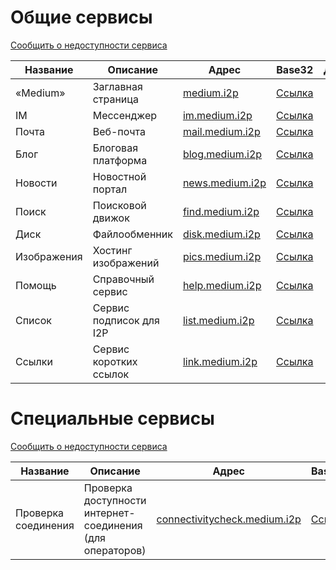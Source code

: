 # Общие сервисы
[Сообщить о недоступности сервиса](https://github.com/medium-isp/medium/issues/new)

| Название     	| Описание                    	| Адрес                       	| Base32 	      | Доступность 	| SSL | CA |
|-------------- |------------------------------ |------------------------------ |:-------------:|:-------------:|:---:|:--:|
| «Medium» 	| Заглавная страница            | [medium.i2p](http://medium.i2p/?i2paddresshelper=dLJzgrK601vSbtNZGQ~R8V0ruRsdeG35gaIdH0RkXzoFioASVww8YociZfrgLsnHmKmMfA46fFv6goHkWYLMcWCDqoNc1X1bUzJwNxGHDcJJ1svKCuMGJDm5Ve~UMkdqEWofeT4tc4F14dJE48ff10jM4Y3Zc1tJCBuXKwtwa~mAdSacDlowXABP3kQ76kpMqQZ6dAithyAi53u-USvTmpK0Lc4uvZsWQL32m~qGMEiNrrlAhHZY2ttPbPUq8ig1bhEoBkN9CEYDdEgH3mw9CNmIhUrQThD9Hp~Wlsvd1x0815U-DDPqQvbwj2KgVRRt4z0uvZ-Ol0gpJwSgXfovVmuGj-PjbzFlfe-oGB-hQWEM~rTvIGdoS09nyWZtzzEQMnOwxv72fEM7HVQbMzSQ3B2UMHDWcXaY~lmQNnXcvNPMZiWA9Qt0ogUdWzDMyz1OvK5hsUPOLEYJMQ7GS272Mx3E6fqGct2EJ20IDIY8MfMVvCzYOK58lvTqeEsAz-fRBQAEAAcAAA==)                   	| [Ссылка](http://mediumsqsqgxwwhioefin4qu2wql4nybk5fff7tgwbg2f6bgkboa.b32.i2p)              	| ![](https://img.shields.io/badge/доступен-success.svg)            	| ✓ | ![](https://img.shields.io/badge/%F0%9F%94%92-Medium_Root_CA-success.svg) |
| IM   		| Мессенджер             	| [im.medium.i2p](http://im.medium.i2p/?i2paddresshelper=ZiLCyFW8shsSqPFZLyCnQEsXIpYud~0AjPBuCqKHEm8HCN0qvIiav-s5lCOWDh~DWC-bLqopcC1dEdCebMepEQZaUBM1MsrA~0rh4fqf1N7D~9~UI60il9HpLWgFRbexNfsvUx4r2LwCLG5odSbrJKFoRQ7r9MCOWdEb-asKTyXp1Q~NArFJwyn02C6jzuitQgveTQsVCwDm6VBh0hsdqrV3l62Fi8KENPbPwOb8baI9dzB20l-ZTkFjkFDkhann8d0Hd34qRLxAR2s-F149qf5Fri2LKhki-JkGgXofJPK80uLRe6x3hhBpyPowo-0hFSKPpSdZP5KCgW3y-~PJxqw-9q2sDz38K1Qc6wBGi-ouA~R9YIwYJ9QzRTNheIks4Cd2HXifV7haQZu0bbFdLb1ZbCsvrRo8iKf9gxrjIjsMSgaQsuSgTS5a7l6wMWfmfk7YN8EcgtaRUI6emglsVvvlrJPidzYxzLtyUWQPZYyEWnQTyhUMhpUlJmn17HyuBQAEAAcAAA==)              	| [Ссылка](http://imczm4o22fuinld5hyqdjvy6w3wttn6c3zxxonh72fnjnebokqfa.b32.i2p)              	| ![](https://img.shields.io/badge/доступен-success.svg)            	| ✓ | ![](https://img.shields.io/badge/%F0%9F%94%92-Medium_Root_CA-success.svg) |
| Почта   	| Веб-почта             	| [mail.medium.i2p](http://mail.medium.i2p/?i2paddresshelper=MJcd4jvQLqCmBPJLMMMckL3tTAz2Lq4qUQfSqogRO15oAn2H0mHRGhTdDZcYvw-UCZVGzDBYfcxwuKRZfuaseklFk50KX7U1VELavWIryVXDTzTjW0DDeuJcQTgBdf9IowCi7AII5Q~0dPEJVQQ1q2o7aV7SjYrMMHTfkhnD3G0qrwnIkztztZ-rmyt2baJN1ORf9nDfwrq1uVKhEp60rI4rMHmnZSYejnawbvJMWjqn5tYtNCrUq~i3rEDTIbF1zDytveqXbIc8a~g8K9oRNlWtZJNfzSncpVeZGHUxn-btvC7xszM4lO5HCUwB7mwPnGy6AFZ6Cw0Vl0f-qJWQ1jPMIy9oTECcssvkKrf0vSNIUWTq6XHa2kPdOA881~iS2NEmLdRCK5kcZfD1l~-TLW-vWU1JYvXJcK1DpIiWT-mKpQSSl4L9azJ3hwVa9Y-EYM4x8mrS5gEiJEmeG~4Kceqw3lNKE7KyWV3NqGO6acm8Uq7vJ3DRCjQmULxCYag5BQAEAAcAAA==)              	| [Ссылка](http://mailxnjng4foyciyt5buhy6sf5lwmox4kfl67xutlnaishiijooa.b32.i2p)              	| ![](https://img.shields.io/badge/тестирование-yellow.svg)            	| ✓ | ![](https://img.shields.io/badge/%F0%9F%94%92-Medium_Root_CA-success.svg) |
| Блог   	| Блоговая платформа            | [blog.medium.i2p](http://blog.medium.i2p/?i2paddresshelper=Vzk6UiqP7eseyOge6JWLXlZrrDqQKjT9OYzhPMaxq1ECJsKsiQF~f90CyclELP9Y5GszF8ZrYw3MWfek2C9aUsVHaQA9B2mR2XjjqJhtcHBuvVBljO9Owhkn99JZJ4w84nHN4zKiqFagA3MWMWBLRJg3rS7sBHYaWO-lvBQILr5wp-Wu13BiSBHo5u4XLSc5GkAyuxpw30Q1s3VMLJoDz9WmZUCsK~L-Dr21Q9APP3Xp4VuBjin53Ni9Mb11vmgOocE1TQlEGxabjhYdRMa~C-gPIu2axxMyrifDbaYxisK7LzaPoDgb8N3X~2CqaUfpuTRAGy6eD1YUFoOLmH4RAb-UKTw6CJb3KqYx~OqNqL3m2h-fHIHi4PiHQKINNm-VJQfmlzyqhB5VRsuFPvckn~RkcTir~E0kYfQKTWVpCaw1HBSNbe~SqVq9EOkr-WUSUwvbcwNaRkZZycucJMUAa4Fr7nuq3hqcnfZK9Q4oTXyP3-t3e5qRYODve3nMKd08BQAEAAcAAA==)              	| [Ссылка](http://blogk6ppicm47mjy7gfdzidli5z55scjvzpkiowtp3qrpjf27nba.b32.i2p)              	| ![](https://img.shields.io/badge/тестирование-yellow.svg)            	| ✓ | ![](https://img.shields.io/badge/%F0%9F%94%92-Medium_Root_CA-success.svg) |
| Новости   	| Новостной портал              | [news.medium.i2p](http://news.medium.i2p/?i2paddresshelper=PlF2UFFj5pYkdKqXS14sDzdE4dKWnFQJhiZWF~pYH0fS8rblYTWun62QMHIbQnbMS1nErgaaNqLtdEZyMoSKzBcC9W9yd15gxAMFUfwv9Xb0Rnwkp1zu-cvEIYgn4oGN0qHhAVrEkeoCZnAgDjJ2sG2Crt5TQ6Jwzw9zzgo91Uuosa6frEca8-dAT1IVs7xO~hn1KiizKmoEz7Zc6bW6GLkF5ftxCbHNXi6nspit-XpWgk79iuka4uoO~wxXl1MVD0oZOSdWtyMsGd7I5OkJyNMOufHiWbhgtn-YFyQPp2bfSZsvJevwgitI3~whiH8hlfrOVeBWpDphB2thtFrg7Qsunx1wM-zZkCNW0KbqO11~u84C~KutKOKKociDsYIK8A0qhJq9nIbT1pOdD7kDT395VTqj8WR97F9~LGS-uAuxRjLMGEWMKQ1lHZm9ZfmSzQVcJts6T6XsW8S08fjqSt8m9lvWOugBgC0lBhkGaXBbmQruBC80~J6o7w5S0RccBQAEAAcAAA==)              	| [Ссылка](http://newspbu6efrckpxxwtv7m5u64thf6f6aeedm3glpnzrzsp2i2lzq.b32.i2p)              	| ![](https://img.shields.io/badge/тестирование-yellow.svg)            	| ✓ | ![](https://img.shields.io/badge/%F0%9F%94%92-Medium_Root_CA-success.svg) |
| Поиск   	| Поисковой движок              | [find.medium.i2p](http://find.medium.i2p/?i2paddresshelper=hpkrvBu8gLox9ZdUaca9WIu2Xj9pS3H4wR-Eiw4AvW0FEHSnO7evSt71Gu1j6WDEkeilsq7dvtmD33VmN0npkWJwsUPoqyaabDLol1CiagSX00oNgdGEi7r59Ie2MHXnYeSd~lVuyhWwCV5CDgZjPC3MiOAim4TpLU-kz2oXkRRYlvEM1FWNmYKbAQDi1FzWxZzRiHQFKQFm7LJpn~n7KFEtSVZ72-bVTXKLdHm0azrGtjwSDTfc6eefN98OBnFlOShUMC~giZGb1LxzP5LQtnXeP08F82gAG4eq0n5BX8eLmp0q4sZkcg8AhhzOrHVWMUmYocEmYuLwi6V5rFg4zZSj7N5tIjA4QoKIfr7xVJ2UQ~UTh1ms7LzNehpu~I32uAhHkr6yWmK~xizGtWlNMw87KphWBk1Rb2GdSY0bTf90~6b52GLLWw7Vt-E41OXwNgrZrd0qo438mvKCWr2WEGV-QlkWdf7njwoJb2vOgDjgl0cf9FG2BppjirUJ76i~BQAEAAcAAA==)              	| [Ссылка](http://findtmas67abih6xnob5g4ic3ywebmffucvpzxal3brus2drs2wa.b32.i2p)              	| ![](https://img.shields.io/badge/в_разработке-inactive.svg)            	| ✓ | ![](https://img.shields.io/badge/%F0%9F%94%92-Medium_Root_CA-success.svg) |
| Диск   	| Файлообменник                	| [disk.medium.i2p](http://disk.medium.i2p/?i2paddresshelper=rfhCTOQPt~jrquDp924fprg1oEhh2AQLWVd7o5IHuQUzWXlbsWyVlyDrTAgTHrukC~mV0KM7Pdx7Ae3OscYsAKOnKGNLBiMpvf9oyWc6BiZmLVV0lCMOjOe1zaWTYDyaalVgST1uJOnvqK4z5Bsp5KtjQTfdbWBo-03fvrxC~xr5vAfUXxGNWRohOsB50yo36KhEfin2q5x-BOjpR14jelnxdPvsjly4Ey3QZGkI5FBtqyz4habghOZ-OzPn9QY9x17j~ISiENrUV0oN0MREvMQyQWoILzfBdCNgokQP956H-D~3jQcwns-zUJJzUn5NKmtGVdtLeiopMd-TBkn377O2TocwJs4JDWO2EirkR6QpE~eecoaVEBmiKX62nE~GmO-Ru3caCssR2REWSLAycm3EE6EodYrpnWDhR7F0kIyXqDl9waAoIUWdBeUfWTWbWTPJXYm5QZ5tf8ffSB~gCc7mz9-2cTG7z~tr6CQX0FyHB06vKdHO0122w80xsGggBQAEAAcAAA==)              	| [Ссылка](http://diskinhww4t44nsa6rt56u32zhkgpervtyrauyyb7eqri4sqzeja.b32.i2p)              	| ![](https://img.shields.io/badge/доступен-success.svg)            	| ✓ | ![](https://img.shields.io/badge/%F0%9F%94%92-Medium_Root_CA-success.svg) |
| Изображения   | Хостинг изображений           | [pics.medium.i2p](http://pics.medium.i2p/?i2paddresshelper=~wC19ISgdGp1Lh18DY1mRSLSGEk0YTWvplK~9pUQtVj1DD-nEoizpiKKTroORjBfSUmMPPTGvzh6-IB0dIWUsdn4X-s8wNr3sWFlyX1yFoHHvkyzLgAY-ju2QXkyeFjJhqAYy16fU4PqYehVALTjO2v2DN5GgDdmTPJ81yo4xOW61a9oxWByzQ~elYH-Liv0vfbNdPlANr5lmLhvDv67FVhEsFxKx-no-dMqBGniwPqZxtN5Eo0dl1DVf9yOdRcnJQSM5byMKZgQM2f~KtGOOa2yvPnjdsSdqw5Zh~RttAt6UnXbKp48pmP05rU-IWXYWXhBXYy2sZQSvXA-TIw~IxZ9UmU-jogu6shVw1iIadkFL5n0gTnOnIwJKheY2dvU-~FrrHoXnx1dZmNHsuLY5mNV7acOeKUlt2AUNDk-8Xdris7Rsl8mKSgTVMtJWNKuug07yzjq8ZolI43mL-LZErwrqVH-9a5N2I7ZpM-pODqWVs6lrEULiCj2iV7gMiNhBQAEAAcAAA==)              	| [Ссылка](http://picsqjcq6pjugty4rfvl2kjqg65lroc27jlrtdjlh2mdvug57meq.b32.i2p)              	| ![](https://img.shields.io/badge/доступен-success.svg)            	| ✓ | ![](https://img.shields.io/badge/%F0%9F%94%92-Medium_Root_CA-success.svg) |
| Помощь   	| Справочный сервис             | [help.medium.i2p](http://help.medium.i2p/?i2paddresshelper=Y0U6Hz0ZIIbo9Kr1rp8zeIbXkU1BwceYJi-4eFjZY8d116ioh9n4~b9U~U-OX8uEgmLZM9NOeJC8uiheW5ovP3QArXCzQjutLSNaXZtiIdJOehYUSVe2CkznTw3DURCusaQUU7Vd2FS-dFLU-9GS233-4h5bnSQjFbJiVDKsD9IvJ5-HvBQ27BPuANnOsONCaGP5~xKiIUwa5Vwitxo8Rmeob9d~f7d~J2l5th3e0hv8hD18Th-1n~yK6iqopHsIdrc0CkLk5ZhlWoEMdE8XorSW0eA898VnrS42Su0GxbD6rmIA8fQx8vJMFcojAMv7rju1A~vs98HWTPo1KP76oDyvuo2U9NL7xA-2WehGroSxAeSdfAYK4sbick6~vcAuFqsOAaFbetBwyV1eBPr6aDfc5UrlbZpF~4~6E36oAKoy72UXafuT~X526JKfhZjzUyI0x~3pNvMkh9OY2mVeDSTlBg0oCPUKl3MVfXnyMVarljvOUAeu-A0dxkfHJ8VWBQAEAAcAAA==)              	| [Ссылка](http://help5mh3k2n5uagmikaswa2beh7w453zcedbkmnh43zoxasvsprq.b32.i2p)              	| ![](https://img.shields.io/badge/в_разработке-inactive.svg)            	| ✓ | ![](https://img.shields.io/badge/%F0%9F%94%92-Medium_Root_CA-success.svg) |
| Список   	| Сервис подписок для I2P   	| [list.medium.i2p](http://list.medium.i2p/?i2paddresshelper=-rVWUzET1NOMmUNxryOu-foqLFp7QxEY9j9mreT85wYmx5u8ERDmbPT88zIiPeA7hEwnASQMGYAF7~ngreYFv83g2xuGMjXuvwj7ZuNvsB596CwxMSY0B6VcI-~pNa-b2J18QqaNtyk7q4AwEGmN4HQ8ukqPExsooCChiQbmvGVFnqOcDkPaKk6rJSP653B6PaYFQ2IP2F3UyTQPViaCXyOAV2LyHp3w-XwSbHiOMzeB5MdxyWYc8tE1fQKJNVxgriBkv~gb8C~EvGiB~VZKM0vGc7dxCc0t9~b0wk0MxjdhbBjDnWPzlezSiF0uMztQ9G9Z4gNnjCWR6dsFqsWXkM4YEFKx5PSu1UV3aA7wVVgui5dFcmuryXWLNS0gZx4jgQCEXiqaSEJLuAwNerd1DWDoRGYBdEIyLdkhYwtpHrMvhl4B-TaaDHcCL~OhAaWp5~kh8Uw~oXLT237~hBcGETiNW6D4vXQp1zsVh3YVB2ApvSgbzMF2lUBTePpjz4-RBQAEAAcAAA==)              	| [Ссылка](http://listxirzfmy5r6hfbtqmwivgs3jxz4kn3wuh527kby7z33kzjoca.b32.i2p)              	| ![](https://img.shields.io/badge/доступен-success.svg)            	| ✓ | ![](https://img.shields.io/badge/%F0%9F%94%92-Medium_Root_CA-success.svg) |
| Ссылки   	| Сервис коротких ссылок        | [link.medium.i2p](http://link.medium.i2p/?i2paddresshelper=cavtaSJ9GgVnqXXBA~rWmrXHti~7DdpkGB83jBdv3dqlScc0dd8ANGapXHxJ~HKX3MTIb~fom1NyXRXEzdoquozRGY5QBQHJsD6phR~nF-~tU0sgt3ya7YlIbSRrT8bCbROr8u42u18CXrPmsS8YKIwbvD6CzI1FMdY4IIbnkFKtsXsjrxtIFeSYcOQ7ZeXhbcsxQi4525ML6ZZHaWT-rdX34qTj4fBq15SiJlJTjFDEI5CaR4cI0ElwmfG4wyzjX7VQR8jS3leP51bVDA29aBv2Z6trQbCxgu~FVNxf4SFC0YuI6VZ2mQ8zFOU9aijkiD2pD7anM71NxE1CAZ~lB5I8z-HpvbNZ7XwabXEwEYMqErYWAZO8xOuSdGsBLjd-TI1RIW~h2l6nSXVCSO2UBZ2tS)              	| [Ссылка](http://link22me2cqiaoqvw3qaoa4x3qglu65ihf4ijaoxkyxseforueiq.b32.i2p)              	| ![](https://img.shields.io/badge/доступен-success.svg)            	| ✓ | ![](https://img.shields.io/badge/%F0%9F%94%92-Medium_Root_CA-success.svg) |

# Специальные сервисы
[Сообщить о недоступности сервиса](https://github.com/medium-isp/medium/issues/new)

| Название     	| Описание                    	| Адрес                       	| Base32 	      | Доступность 	| SSL | CA |
|-------------- |------------------------------ |------------------------------ |:-------------:|:-------------:|:---:|:--:|
| Проверка соединения  	| Проверка доступности интернет-соединения (для операторов)         	| [connectivitycheck.medium.i2p](http://connectivitycheck.medium.i2p/?i2paddresshelper=gCrYOUONipDQYmSw-UQKUz5pglDjwt7GW194ozSQGHijxoU7ebN4Ysxcp9v0~GMs~vmMJRivOjvbmiPCRpBlsPlv~o9HtpGH3PsfhIrlz4Kc4xEJ4slyvMdOicOmshVTDQj3iSh8x8It5lSkjeprGZZ5SZ2uDqvxTfWrVu-oWI-E63x4BNQadz9gXSK6tDeNupTeHdzIo9PEFnHQSdphmW-XbL9iWCZdAJPj3BTmEyRwJhrgYJotbFyMu9w506p3VhuImyNDzRCc0XpYJpBR0uWz-Oq9YjtGAG2rfT5ZpfnCqCwN8kkDXgWsPisAXkdkS7w6-Rr0eFq78MhWSNMIStwbA7ZmPnxEkWi8fuSnZ5lxOfkUG2PsY4qD7laP0XGp3U60iqe4Zpf-Wvofi8rtArsZ2gRnAXDaCbbUycL~bQCt953viJMxwVooO8XaDVYl9Y4adqyt0Kd9M1ExI6zntD60gs7b3JhoKybS9WUiBti6KuBbRvIA1KBpXBN4nQufBQAEAAcAAA==) 	| [Ссылка](http://check3cxx6tkyxh4a2lcfarooflkvjwu7bijzto5iunbudc3snja.b32.i2p)              	| ![](https://img.shields.io/badge/доступен-success.svg)            	| ✓ | ![](https://img.shields.io/badge/%F0%9F%94%92-Medium_Root_CA-success.svg) |
